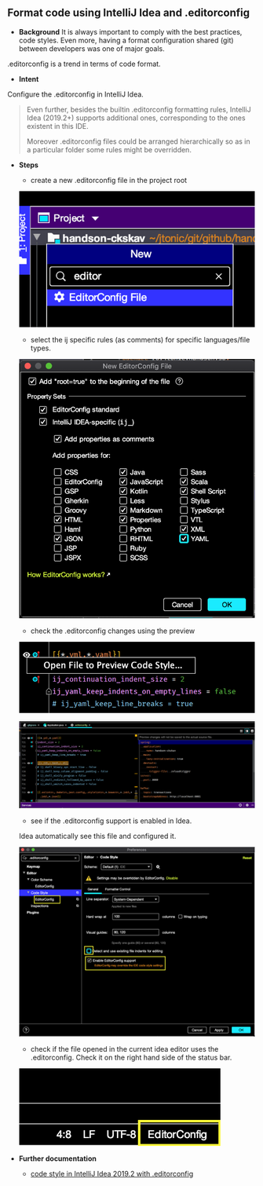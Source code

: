 ## Format code using IntelliJ Idea and .editorconfig

- __Background__
It is always important to comply with the best practices, code styles.
Even more, having a format configuration shared (git) between developers was one of major goals.

.editorconfig is a trend in terms of code format.

- __Intent__

Configure the .editorconfig in IntelliJ Idea.

> Even further, besides the builtin .editorconfig formatting rules, IntelliJ Idea (2019.2+) supports additional ones, corresponding to the ones existent in this IDE.
>
> Moreover .editorconfig files could be arranged hierarchically so as in a particular folder some rules might be overridden.

- __Steps__

  - create a new .editorconfig file in the project root

  ![create new editorconfig in project root](./images/cookbook/editorconfig/new&#32;editorconfig.png)

  - select the ij specific rules (as comments) for specific languages/file types.

  ![select ij specific config](./images/cookbook/editorconfig/select&#32;ij&#32;configuration&#32;-&#32;commented.png)

  - check the .editorconfig changes using the preview

  ![run the editorconfig preview](images/cookbook/editorconfig/preview&#32;editorconfig&#32;changes.png)

  ![see the editorconfig changes in preview](./images/cookbook/editorconfig/editorconfig&#32;and&#32;preview&#32;side&#32;by&#32;side.png)

  - see if the .editorconfig support is enabled in Idea.

  Idea automatically see this file and configured it.

  ![.editorconfig enabled in idea](images/cookbook/editorconfig/enable&#32;editorconfig&#32;support.png)

  - check if the file opened in the current idea editor uses the .editorconfig.
  Check it on the right hand side of the status bar.

  ![is .editorconfig enabled for the current editor](./images/cookbook/editorconfig/check&#32;if&#32;editorconfig&#32;is&#32;used&#32;by&#32;idea&#32;for&#32;the&#32;current&#32;file.png)

- __Further documentation__

  - [code style in IntelliJ Idea 2019.2 with .editorconfig](https://blog.jetbrains.com/idea/2019/06/managing-code-style-on-a-directory-level-with-editorconfig/)
